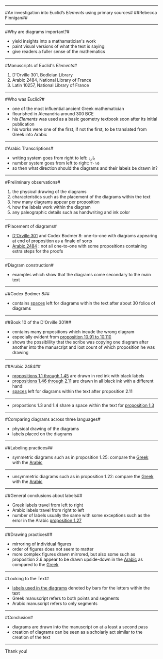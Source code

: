 ----

#An investigation into Euclid’s *Elements* using primary sources#
##Rebecca Finnigan##

----

#Why are diagrams important?#

* yield insights into a mathamatician's work
* paint visual versions of what the text is saying
* give readers a fuller sense of the mathematics

----

#Manuscripts of Euclid's *Elements*#

1. D'Orville 301, Bodleian Library
2. Arabic 2484, National Library of France
3. Latin 10257, National Library of France

----

#Who was Euclid?#

* one of the most influential ancient Greek mathematician
* flourished in Alexandria around 300 BCE
* his *Elements* was used as a basic geometry textbook soon after its initial publication
* his works were one of the first, if not the first, to be translated from Greek into Arabic

----

#Arabic Transcriptions#

* writing system goes from right to left: بارد
* number system goes from left to right: ٢٠١٥
* so then what direction should the diagrams and their labels be drawn in?

----

#Preliminary observations#

1. the physical drawing of the diagrams
2. characteristics such as the placement of the diagrams within the text
3. how many diagrams appear per proposition
4. how the labels work within the diagram
5. any paleographic details such as handwriting and ink color

----

#Placement of diagrams#

* [D'Orville 301](http://beta.hpcc.uh.edu/tomcat/mss/images?request=GetIIPMooViewer&urn=urn:cite:episteme:dorv301img.euc050) and Codex Bodmer 8: one-to-one with diagrams appearing at end of proposition as a finale of sorts
* [Arabic 2484](http://beta.hpcc.uh.edu/tomcat/mss/ict.html?urn=urn:cite:bnf:ar2484img.bnf_arabe_2484_img296@0.0711,0.3413,0.3724,0.189) : not all one-to-one with some propositions containing extra steps for the proofs

----

#Diagram construction#

* examples which show that the diagrams come secondary to the main text

----

##Codex Bodmer 8##

* contains [spaces](http://beta.hpcc.uh.edu/tomcat/mss/images?request=GetIIPMooViewer&urn=urn:cite:ecod:codbod8.cb-0008_035v) left for diagrams within the text after about 30 folios of diagrams

----

##Book 10 of the D'Orville 301##

* contains many propositions which incude the wrong diagram 
* especially evident from [proposition 10.91 to 10.110](http://beta.hpcc.uh.edu/tomcat/mss/images?request=GetIIPMooViewer&urn=urn:cite:episteme:dorv301img.euc264)
* shows the possiblility that the scribe was copying one diagram after another into the manuscript and lost count of which proposition he was drawing

----

##Arabic 2484##

* [propositions 1.1 through 1.45](http://beta.hpcc.uh.edu/tomcat/mss/ict.html?urn=urn:cite:bnf:ar2484img.bnf_arabe_2484_img306@0.1433,0.2817,0.3567,0.1139) are drawn in red ink with black labels
* [propositions 1.46 through 2.11](http://beta.hpcc.uh.edu/tomcat/mss/ict.html?urn=urn:cite:bnf:ar2484img.bnf_arabe_2484_img311@0.1924,0.4403,0.4248,0.202) are drawn in all black ink with a different hand
* [spaces](http://beta.hpcc.uh.edu/tomcat/mss/images?request=GetIIPMooViewer&urn=urn:cite:bnf:ar2484img.bnf_arabe_2484_img317) left for diagrams within the text after proposition 2.11

----

* propostions 1.3 and 1.4 share a space within the text for [proposition 1.3](http://beta.hpcc.uh.edu/tomcat/mss/images?request=GetIIPMooViewer&urn=urn:cite:bnf:ar2484img.bnf_arabe_2484_img297)

----

#Comparing diagrams across three languages#

* physical drawing of the diagrams 
* labels placed on the diagrams

----

##Labeling practices##

* symmetric diagrams such as in proposition 1.25: compare the [Greek](http://beta.hpcc.uh.edu/tomcat/mss/ict.html?urn=urn:cite:episteme:dorv301img.euc024@0.3383,0.6044,0.1401,0.1582) with the [Arabic](http://beta.hpcc.uh.edu/tomcat/mss/ict.html?urn=urn:cite:bnf:ar2484img.bnf_arabe_2484_img305@0.2685,0.7462,0.3357,0.0974)

----

* unsymmetric diagrams such as in proposition 1.22: compare the [Greek](http://beta.hpcc.uh.edu/tomcat/mss/ict.html?urn=urn:cite:episteme:dorv301img.euc022@0.6306,0.6187,0.2563,0.1551) with the [Arabic](http://beta.hpcc.uh.edu/tomcat/mss/ict.html?urn=urn:cite:bnf:ar2484img.bnf_arabe_2484_img304@0.0992,0.3605,0.4269,0.1441)

----

##General conclusions about labels##

* Greek labels travel from left to right
* Arabic labels travel from right to left
* number of labels usually the same with some exceptions such as the error in the Arabic [proposition 1.27](http://beta.hpcc.uh.edu/tomcat/mss/ict.html?urn=urn:cite:bnf:ar2484img.bnf_arabe_2484_img306@0.0421,0.5413,0.3918,0.0988)

----

##Drawing practices##

* mirroring of individual figures
* order of figures does not seem to matter
* more complex figures drawn mirrored, but also some such as proposition 2.6 appear to be drawn upside-down in the [Arabic](http://beta.hpcc.uh.edu/tomcat/mss/ict.html?urn=urn:cite:bnf:ar2484img.bnf_arabe_2484_img314@0.0931,0.1073,0.3463,0.1488) as compared to the [Greek](http://beta.hpcc.uh.edu/tomcat/mss/ict.html?urn=urn:cite:episteme:dorv301img.euc040@0.6416,0.5994,0.1842,0.1719)

----

#Looking to the Text#

* [labels used in the diagrams](http://beta.hpcc.uh.edu/tomcat/mss/images?request=GetIIPMooViewer&urn=urn:cite:bnf:ar2484img.bnf_arabe_2484_img304) denoted by bars for the letters within the text
* Greek manuscript refers to both points and segments
* Arabic manuscript refers to only segments

----

#Conclusion#

* diagrams are drawn into the manuscript on at a least a second pass
* creation of diagrams can be seen as a scholarly act similar to the creation of the text

----

Thank you!
